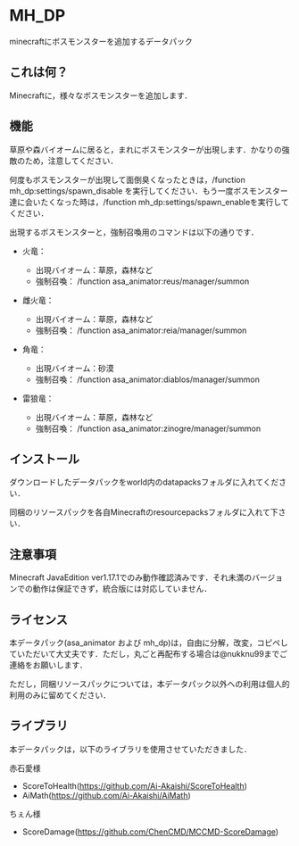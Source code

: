# MH_DP
minecraftにボスモンスターを追加するデータパック

## これは何？

Minecraftに，様々なボスモンスターを追加します．

## 機能

草原や森バイオームに居ると，まれにボスモンスターが出現します．かなりの強敵のため，注意してください．

何度もボスモンスターが出現して面倒臭くなったときは，/function mh_dp:settings/spawn_disable を実行してください．もう一度ボスモンスター達に会いたくなった時は，/function mh_dp:settings/spawn_enableを実行してください．

出現するボスモンスターと，強制召喚用のコマンドは以下の通りです．

- 火竜：
  - 出現バイオーム：草原，森林など
  - 強制召喚： /function asa_animator:reus/manager/summon

- 雌火竜：
  - 出現バイオーム：草原，森林など
  - 強制召喚： /function asa_animator:reia/manager/summon

- 角竜：
  - 出現バイオーム：砂漠
  - 強制召喚： /function asa_animator:diablos/manager/summon
  
- 雷狼竜：
  - 出現バイオーム：草原，森林など
  - 強制召喚： /function asa_animator:zinogre/manager/summon

## インストール

ダウンロードしたデータパックをworld内のdatapacksフォルダに入れてください．

同梱のリソースパックを各自Minecraftのresourcepacksフォルダに入れて下さい．

## 注意事項

Minecraft JavaEdition ver1.17.1でのみ動作確認済みです．それ未満のバージョンでの動作は保証できず，統合版には対応していません．

## ライセンス

本データパック(asa_animator および mh_dp)は，自由に分解，改変，コピペしていただいて大丈夫です．ただし，丸ごと再配布する場合は@nukknu99までご連絡をお願いします．

ただし，同梱リソースパックについては，本データパック以外への利用は個人的利用のみに留めてください．

## ライブラリ

本データパックは，以下のライブラリを使用させていただきました．

赤石愛様
- ScoreToHealth(https://github.com/Ai-Akaishi/ScoreToHealth)
- AiMath(https://github.com/Ai-Akaishi/AiMath)
  
ちぇん様
- ScoreDamage(https://github.com/ChenCMD/MCCMD-ScoreDamage)
